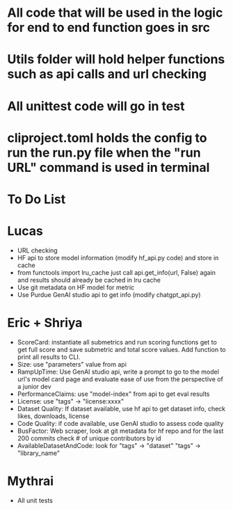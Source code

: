 # All code that will be used in the logic for end to end function goes in src
# Utils folder will hold helper functions such as api calls and url checking
# All unittest code will go in test
# cliproject.toml holds the config to run the run.py file when the "run URL" command is used in terminal

# To Do List
# Lucas
- URL checking
- HF api to store model information (modify hf_api.py code) and store in cache
 - from functools import lru_cache just call api.get_info(url, False) again and results should already be cached in lru cache
- Use git metadata on HF model for metric
- Use Purdue GenAI studio api to get info (modify chatgpt_api.py)
# Eric + Shriya
- ScoreCard: instantiate all submetrics and run scoring functions get to get full score and save submetric and total score values. Add function to print all results to CLI.
- Size: use "parameters" value from api
- RampUpTime: Use GenAI studio api, write a prompt to go to the model url's model card page and evaluate ease of use from the perspective of a junior dev
- PerformanceClaims: use "model-index" from api to get eval results
- License: use "tags" -> "license:xxxx"
- Dataset Quality: If dataset available, use hf api to get dataset info, check likes, downloads, license
- Code Quality: if code available, use GenAI studio to assess code quality
- BusFactor: Web scraper, look at git metadata for hf repo and for the last 200 commits check # of unique contributors by id
- AvailableDatasetAndCode: look for "tags" -> "dataset" "tags" -> "library_name"
# Mythrai
- All unit tests